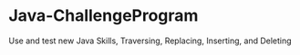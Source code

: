 # Java-ChallengeProgram
Use and test new Java Skills, Traversing, Replacing, Inserting, and Deleting
